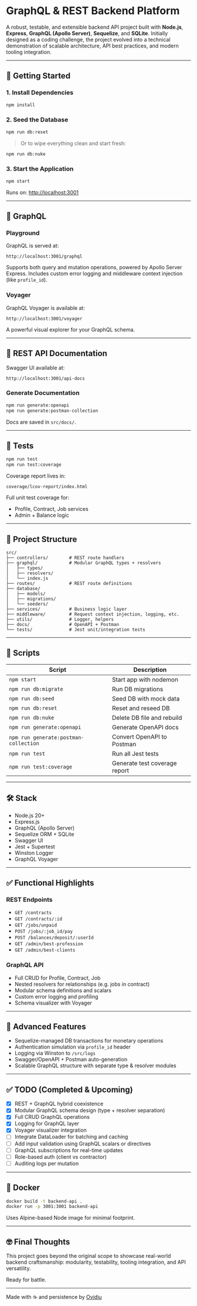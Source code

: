 # GraphQL & REST Backend Platform

A robust, testable, and extensible backend API project built with **Node.js**, **Express**, **GraphQL (Apollo Server)**, **Sequelize**, and **SQLite**. Initially designed as a coding challenge, the project evolved into a technical demonstration of scalable architecture, API best practices, and modern tooling integration.

---

## 🚀 Getting Started

### 1. Install Dependencies
```bash
npm install
```

### 2. Seed the Database
```bash
npm run db:reset
```

> Or to wipe everything clean and start fresh:
```bash
npm run db:nuke
```

### 3. Start the Application
```bash
npm start
```

Runs on: [http://localhost:3001](http://localhost:3001)

---

## 🧬 GraphQL

### Playground
GraphQL is served at:
```
http://localhost:3001/graphql
```

Supports both query and mutation operations, powered by Apollo Server Express. Includes custom error logging and middleware context injection (like `profile_id`).

### Voyager
GraphQL Voyager is available at:
```
http://localhost:3001/voyager
```

A powerful visual explorer for your GraphQL schema.

---

## 📘 REST API Documentation

Swagger UI available at:
```
http://localhost:3001/api-docs
```

### Generate Documentation
```bash
npm run generate:openapi
npm run generate:postman-collection
```
Docs are saved in `src/docs/`.

---

## 🧪 Tests
```bash
npm run test
npm run test:coverage
```

Coverage report lives in:
```
coverage/lcov-report/index.html
```

Full unit test coverage for:
- Profile, Contract, Job services
- Admin + Balance logic

---

## 📂 Project Structure
```
src/
├── controllers/        # REST route handlers
├── graphql/            # Modular GraphQL types + resolvers
│   ├── types/
│   ├── resolvers/
│   └── index.js
├── routes/             # REST route definitions
├── database/
│   ├── models/
│   ├── migrations/
│   └── seeders/
├── services/           # Business logic layer
├── middleware/         # Request context injection, logging, etc.
├── utils/              # Logger, helpers
├── docs/               # OpenAPI + Postman
└── tests/              # Jest unit/integration tests
```

---

## 🔧 Scripts
| Script                                | Description                                    |
| ------------------------------------- | ---------------------------------------------- |
| `npm start`                           | Start app with nodemon                         |
| `npm run db:migrate`                  | Run DB migrations                              |
| `npm run db:seed`                     | Seed DB with mock data                         |
| `npm run db:reset`                    | Reset and reseed DB                            |
| `npm run db:nuke`                     | Delete DB file and rebuild                     |
| `npm run generate:openapi`            | Generate OpenAPI docs                          |
| `npm run generate:postman-collection` | Convert OpenAPI to Postman                     |
| `npm run test`                        | Run all Jest tests                             |
| `npm run test:coverage`               | Generate test coverage report                  |

---

## 🛠 Stack
- Node.js 20+
- Express.js
- GraphQL (Apollo Server)
- Sequelize ORM + SQLite
- Swagger UI
- Jest + Supertest
- Winston Logger
- GraphQL Voyager

---

## ✅ Functional Highlights

### REST Endpoints
- `GET /contracts`
- `GET /contracts/:id`
- `GET /jobs/unpaid`
- `POST /jobs/:job_id/pay`
- `POST /balances/deposit/:userId`
- `GET /admin/best-profession`
- `GET /admin/best-clients`

### GraphQL API
- Full CRUD for Profile, Contract, Job
- Nested resolvers for relationships (e.g. jobs in contract)
- Modular schema definitions and scalars
- Custom error logging and profiling
- Schema visualizer with Voyager

---

## 🧠 Advanced Features
- Sequelize-managed DB transactions for monetary operations
- Authentication simulation via `profile_id` header
- Logging via Winston to `/src/logs`
- Swagger/OpenAPI + Postman auto-generation
- Scalable GraphQL structure with separate type & resolver modules

---

## ✅ TODO (Completed & Upcoming)
- [x] REST + GraphQL hybrid coexistence
- [x] Modular GraphQL schema design (type + resolver separation)
- [x] Full CRUD GraphQL operations
- [x] Logging for GraphQL layer
- [x] Voyager visualizer integration
- [ ] Integrate DataLoader for batching and caching
- [ ] Add input validation using GraphQL scalars or directives
- [ ] GraphQL subscriptions for real-time updates
- [ ] Role-based auth (client vs contractor)
- [ ] Auditing logs per mutation

---

## 🐳 Docker
```bash
docker build -t backend-api .
docker run -p 3001:3001 backend-api
```

Uses Alpine-based Node image for minimal footprint.

---

## 🤓 Final Thoughts
This project goes beyond the original scope to showcase real-world backend craftsmanship: modularity, testability, tooling integration, and API versatility.

Ready for battle.

---

Made with ☕ and persistence by [Ovidiu](https://github.com/ovidiuroman)
